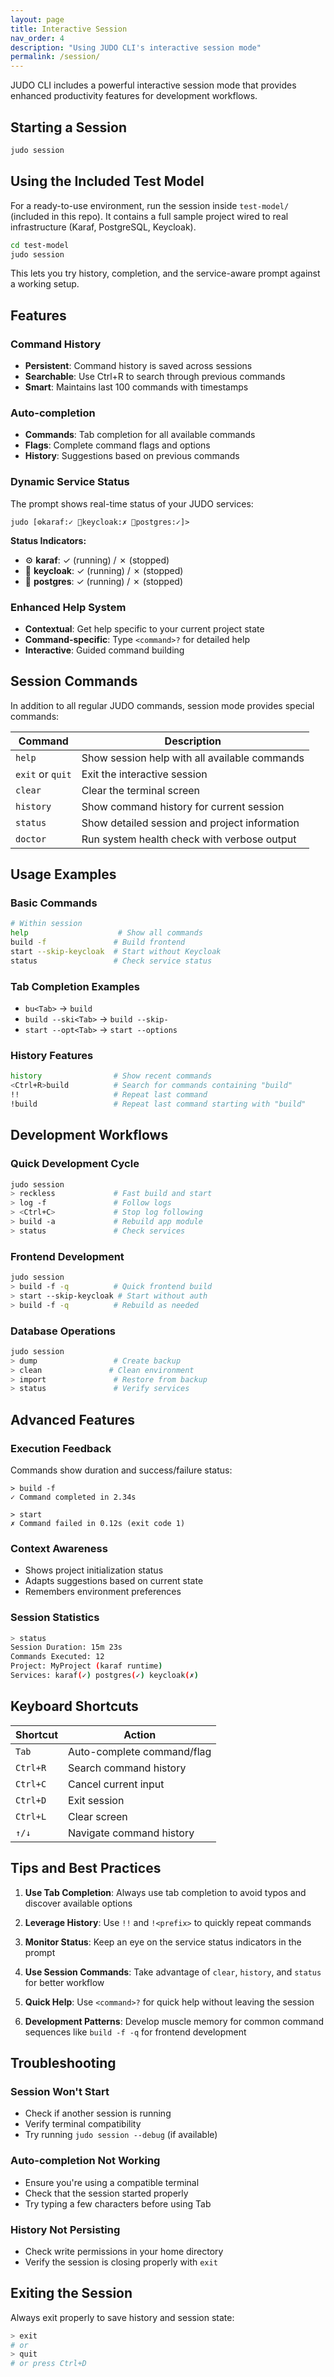```yaml
---
layout: page
title: Interactive Session
nav_order: 4
description: "Using JUDO CLI's interactive session mode"
permalink: /session/
---
```




JUDO CLI includes a powerful interactive session mode that provides enhanced productivity features for development workflows.

## Starting a Session

```bash
judo session
```

## Using the Included Test Model

For a ready-to-use environment, run the session inside `test-model/` (included in this repo). It contains a full sample project wired to real infrastructure (Karaf, PostgreSQL, Keycloak).

```bash
cd test-model
judo session
```

This lets you try history, completion, and the service-aware prompt against a working setup.

## Features

### Command History
- **Persistent**: Command history is saved across sessions
- **Searchable**: Use Ctrl+R to search through previous commands
- **Smart**: Maintains last 100 commands with timestamps

### Auto-completion
- **Commands**: Tab completion for all available commands
- **Flags**: Complete command flags and options
- **History**: Suggestions based on previous commands

### Dynamic Service Status
The prompt shows real-time status of your JUDO services:

```
judo [⚙️karaf:✓ 🔐keycloak:✗ 🐘postgres:✓]> 
```

**Status Indicators:**
- ⚙️ **karaf**: ✓ (running) / ✗ (stopped)
- 🔐 **keycloak**: ✓ (running) / ✗ (stopped)  
- 🐘 **postgres**: ✓ (running) / ✗ (stopped)

### Enhanced Help System
- **Contextual**: Get help specific to your current project state
- **Command-specific**: Type `<command>?` for detailed help
- **Interactive**: Guided command building

## Session Commands

In addition to all regular JUDO commands, session mode provides special commands:

| Command | Description |
|---------|-------------|
| `help` | Show session help with all available commands |
| `exit` or `quit` | Exit the interactive session |
| `clear` | Clear the terminal screen |
| `history` | Show command history for current session |
| `status` | Show detailed session and project information |
| `doctor` | Run system health check with verbose output |

## Usage Examples

### Basic Commands
```bash
# Within session
help                    # Show all commands
build -f               # Build frontend
start --skip-keycloak  # Start without Keycloak
status                 # Check service status
```

### Tab Completion Examples
- `bu<Tab>` → `build`
- `build --ski<Tab>` → `build --skip-`
- `start --opt<Tab>` → `start --options`

### History Features
```bash
history                # Show recent commands
<Ctrl+R>build          # Search for commands containing "build"
!!                     # Repeat last command
!build                 # Repeat last command starting with "build"
```

## Development Workflows

### Quick Development Cycle
```bash
judo session
> reckless             # Fast build and start
> log -f               # Follow logs
> <Ctrl+C>             # Stop log following
> build -a             # Rebuild app module
> status               # Check services
```

### Frontend Development
```bash
judo session
> build -f -q          # Quick frontend build
> start --skip-keycloak # Start without auth
> build -f -q          # Rebuild as needed
```

### Database Operations
```bash
judo session
> dump                 # Create backup
> clean               # Clean environment
> import               # Restore from backup
> status               # Verify services
```

## Advanced Features

### Execution Feedback
Commands show duration and success/failure status:
```
> build -f
✓ Command completed in 2.34s

> start
✗ Command failed in 0.12s (exit code 1)
```

### Context Awareness
- Shows project initialization status
- Adapts suggestions based on current state
- Remembers environment preferences

### Session Statistics
```bash
> status
Session Duration: 15m 23s
Commands Executed: 12
Project: MyProject (karaf runtime)
Services: karaf(✓) postgres(✓) keycloak(✗)
```

## Keyboard Shortcuts

| Shortcut | Action |
|----------|--------|
| `Tab` | Auto-complete command/flag |
| `Ctrl+R` | Search command history |
| `Ctrl+C` | Cancel current input |
| `Ctrl+D` | Exit session |
| `Ctrl+L` | Clear screen |
| `↑/↓` | Navigate command history |

## Tips and Best Practices

1. **Use Tab Completion**: Always use tab completion to avoid typos and discover available options

2. **Leverage History**: Use `!!` and `!<prefix>` to quickly repeat commands

3. **Monitor Status**: Keep an eye on the service status indicators in the prompt

4. **Use Session Commands**: Take advantage of `clear`, `history`, and `status` for better workflow

5. **Quick Help**: Use `<command>?` for quick help without leaving the session

6. **Development Patterns**: Develop muscle memory for common command sequences like `build -f -q` for frontend development

## Troubleshooting

### Session Won't Start
- Check if another session is running
- Verify terminal compatibility
- Try running `judo session --debug` (if available)

### Auto-completion Not Working
- Ensure you're using a compatible terminal
- Check that the session started properly
- Try typing a few characters before using Tab

### History Not Persisting
- Check write permissions in your home directory
- Verify the session is closing properly with `exit`

## Exiting the Session

Always exit properly to save history and session state:

```bash
> exit
# or
> quit
# or press Ctrl+D
```